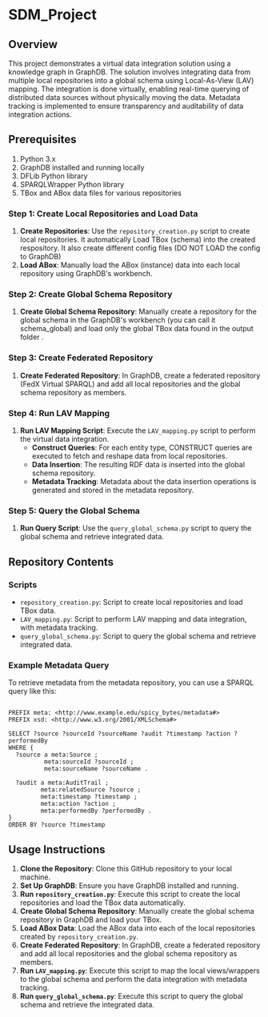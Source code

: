 # SDM_Project

## Overview
This project demonstrates a virtual data integration solution using a knowledge graph in GraphDB. The solution involves integrating data from multiple local repositories into a global schema using Local-As-View (LAV) mapping. The integration is done virtually, enabling real-time querying of distributed data sources without physically moving the data. Metadata tracking is implemented to ensure transparency and auditability of data integration actions.


## Prerequisites
1. Python 3.x
2. GraphDB installed and running locally
3. DFLib Python library
4. SPARQLWrapper Python library
5. TBox and ABox data files for various repositories

### Step 1: Create Local Repositories and Load Data

1. **Create Repositories**: Use the `repository_creation.py` script to create local repositories. It automatically Load TBox (schema) into the created respository. It also create different config files (DO NOT LOAD the config to GraphDB)
2. **Load ABox**: Manually load the ABox (instance) data into each local repository using GraphDB's workbench.

### Step 2: Create Global Schema Repository

1. **Create Global Schema Repository**: Manually create a repository for the global schema in the GraphDB's workbench (you can call it schema_global) and load only the global TBox data  found in the output folder .

### Step 3: Create Federated Repository

1. **Create Federated Repository**: In GraphDB, create a federated repository (FedX Virtual SPARQL) and add all local repositories and the global schema repository as members.

### Step 4: Run LAV Mapping

1. **Run LAV Mapping Script**: Execute the `LAV_mapping.py` script to perform the virtual data integration.
    - **Construct Queries**: For each entity type, CONSTRUCT queries are executed to fetch and reshape data from local repositories.
    - **Data Insertion**: The resulting RDF data is inserted into the global schema repository.
    - **Metadata Tracking**: Metadata about the data insertion operations is generated and stored in the metadata repository.

### Step 5: Query the Global Schema

1. **Run Query Script**: Use the `query_global_schema.py` script to query the global schema and retrieve integrated data.

## Repository Contents

### Scripts

- `repository_creation.py`: Script to create local repositories and load TBox data.
- `LAV_mapping.py`: Script to perform LAV mapping and data integration, with metadata tracking.
- `query_global_schema.py`: Script to query the global schema and retrieve integrated data.

### Example Metadata Query

To retrieve metadata from the metadata repository, you can use a SPARQL query like this:

```sparql

PREFIX meta: <http://www.example.edu/spicy_bytes/metadata#>
PREFIX xsd: <http://www.w3.org/2001/XMLSchema#>

SELECT ?source ?sourceId ?sourceName ?audit ?timestamp ?action ?performedBy
WHERE {
  ?source a meta:Source ;
          meta:sourceId ?sourceId ;
          meta:sourceName ?sourceName .
  
  ?audit a meta:AuditTrail ;
         meta:relatedSource ?source ;
         meta:timestamp ?timestamp ;
         meta:action ?action ;
         meta:performedBy ?performedBy .
}
ORDER BY ?source ?timestamp
```

## Usage Instructions

1. **Clone the Repository**: Clone this GitHub repository to your local machine.
2. **Set Up GraphDB**: Ensure you have GraphDB installed and running.
3. **Run `repository_creation.py`**: Execute this script to create the local repositories and load the TBox data automatically.
4. **Create Global Schema Repository**: Manually create the global schema repository in GraphDB and load your TBox.
5. **Load ABox Data**: Load the ABox data into each of the local repositories created by `repository_creation.py`.
6. **Create Federated Repository**: In GraphDB, create a federated repository and add all local repositories and the global schema repository as members.
7. **Run `LAV_mapping.py`**: Execute this script to map the local views/wrappers to the global schema and perform the data integration with metadata tracking.
8. **Run `query_global_schema.py`**: Execute this script to query the global schema and retrieve the integrated data.
